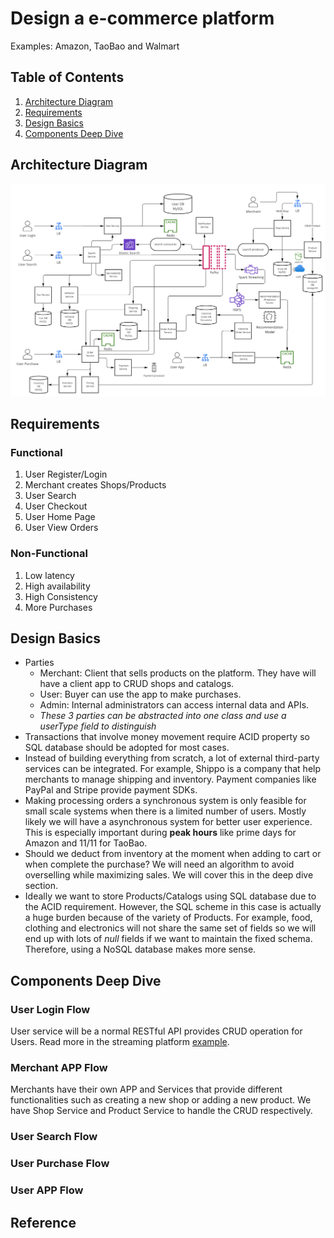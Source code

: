 # Design a e-commerce platform
Examples: Amazon, TaoBao and Walmart

## Table of Contents
1. [Architecture Diagram](#architecture-diagram)
2. [Requirements](#requirements)
3. [Design Basics](#design-basics)
4. [Components Deep Dive](#components-deep-dive)


## Architecture Diagram
![architecture](/case-study/ecommerce-platform/e-commerce-platform.jpg)

## Requirements
### Functional
1. User Register/Login
2. Merchant creates Shops/Products
3. User Search
4. User Checkout
5. User Home Page
6. User View Orders

### Non-Functional
1. Low latency
2. High availability
3. High Consistency
4. More Purchases

## Design Basics
* Parties
    * Merchant: Client that sells products on the platform. They have will have a client app to CRUD shops and catalogs.
    * User: Buyer can use the app to make purchases.
    * Admin: Internal administrators can access internal data and APIs.
    * *These 3 parties can be abstracted into one class and use a userType field to distinguish* 
* Transactions that involve money movement require ACID property so SQL database should be adopted for most cases.
* Instead of building everything from scratch, a lot of external third-party services can be integrated. For example, Shippo is a company that help merchants to manage shipping and inventory. Payment companies like PayPal and Stripe provide payment SDKs. 
* Making processing orders a synchronous system is only feasible for small scale systems when there is a limited number of users. Mostly likely we will have a asynchronous system for better user experience. This is especially important during **peak hours** like prime days for Amazon and 11/11 for TaoBao. 
* Should we deduct from inventory at the moment when adding to cart or when complete the purchase? We will need an algorithm to avoid overselling while maximizing sales. We will cover this in the deep dive section. 
* Ideally we want to store Products/Catalogs using SQL database due to the ACID requirement. However, the SQL scheme in this case is actually a huge burden because of the variety of Products. For example, food, clothing and electronics will not share the same set of fields so we will end up with lots of *null* fields if we want to maintain the fixed schema. Therefore, using a NoSQL database makes more sense. 


## Components Deep Dive
### User Login Flow
User service will be a normal RESTful API provides CRUD operation for Users. Read more in the streaming platform [example](https://github.com/douyouzhe/system-design/tree/main/case-study/streaming-platform#user-login-flow).

### Merchant APP Flow
Merchants have their own APP and Services that provide different functionalities such as creating a new shop or adding a new product. We have Shop Service and Product Service to handle the CRUD respectively. 


### User Search Flow


### User Purchase Flow


### User APP Flow






## Reference


